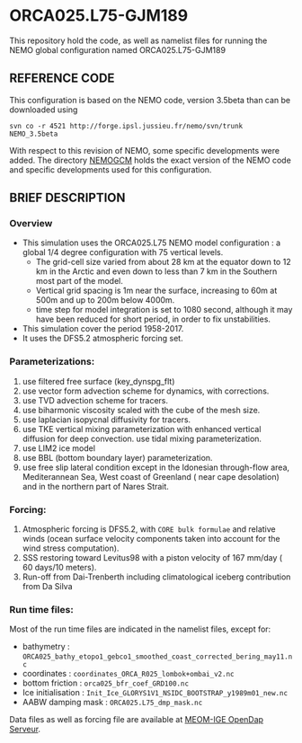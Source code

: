 # ORCA025.L75-GJM189
This repository hold the code, as well as namelist files for running the NEMO global configuration named ORCA025.L75-GJM189
## REFERENCE CODE
This configuration is based on the NEMO code, version 3.5beta than can be downloaded using

```
svn co -r 4521 http://forge.ipsl.jussieu.fr/nemo/svn/trunk NEMO_3.5beta
``` 
With respect to this revision of NEMO, some specific developments were added. The directory [NEMOGCM](./NEMOGCM) holds the
exact version of the NEMO code and specific developments used for this configuration.

## BRIEF DESCRIPTION
### Overview
  * This simulation uses the ORCA025.L75 NEMO model configuration : a global 1/4 degree configuration with 75 vertical levels. 
    * The grid-cell size varied from about 28 km at the equator down to 12 km in the Arctic and even down to less than 7 km in the Southern most part of the model.
    * Vertical grid spacing is 1m near the surface, increasing to 60m at 500m and up to 200m below 4000m.
    * time step for model integration is set to 1080 second, although it may have been reduced for short period, in order to fix unstabilities.
  * This simulation cover the period 1958-2017.
  * It uses the DFS5.2 atmospheric forcing set.

### Parameterizations:
 1. use filtered free surface (key_dynspg_flt)
 2. use vector form advection scheme for dynamics, with corrections.
 3. use TVD advection scheme for tracers.
 4. use biharmonic viscosity scaled with the cube of the mesh size.
 5. use laplacian isopycnal diffusivity for tracers.
 6. use TKE vertical mixing parameterization with enhanced vertical diffusion for deep convection. use tidal mixing parameterization.
 7. use LIM2 ice model
 8. use BBL (bottom boundary layer) parameterization.
 9. use free slip lateral condition except in the Idonesian through-flow area, Mediterannean Sea, West coast of Greenland ( near cape desolation) and in the northern part of Nares Strait.

### Forcing:
  1. Atmospheric forcing is DFS5.2, with ```CORE bulk formulae``` and relative winds (ocean surface velocity components taken into account for the wind stress computation). 
  2. SSS restoring toward Levitus98 with a piston velocity of 167 mm/day ( 60 days/10 meters).
  3. Run-off from Dai-Trenberth including climatological iceberg contribution from Da Silva
 

### Run time files:
   Most of the run time files are indicated in the namelist files, except for:
   
   * bathymetry : ```ORCA025_bathy_etopo1_gebco1_smoothed_coast_corrected_bering_may11.nc```
   * coordinates : ```coordinates_ORCA_R025_lombok+ombai_v2.nc```
   * bottom friction : ```orca025_bfr_coef_GRD100.nc```
   * Ice initialisation : ```Init_Ice_GLORYS1V1_NSIDC_BOOTSTRAP_y1989m01_new.nc```
   * AABW damping mask : ```ORCA025.L75_dmp_mask.nc```

Data files as well as forcing file are available at [MEOM-IGE OpenDap Serveur](https://ige-meom-opendap.univ-grenoble-alpes.fr/thredds/catalog/meomopendap/extract/ORCA025.L75/ORCA025.L75-GJM189/catalog.html).


